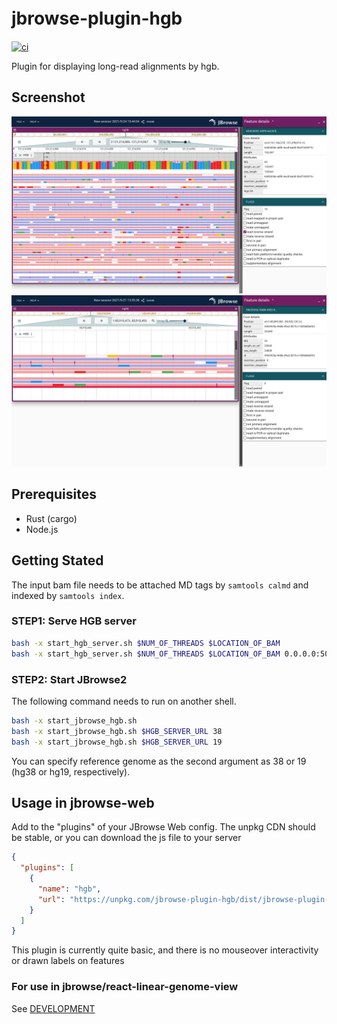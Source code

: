 # jbrowse-plugin-hgb　

[![ci](https://github.com/6br/jbrowse-plugin-hgb/actions/workflows/ci.yml/badge.svg)](https://github.com/6br/jbrowse-plugin-hgb/actions/workflows/ci.yml)

Plugin for displaying long-read alignments by hgb.

## Screenshot

![](img/1.png)
![](img/2.png)

## Prerequisites

* Rust (cargo)
* Node.js

## Getting Stated

The input bam file needs to be attached MD tags by `samtools calmd` and indexed by `samtools index`.

### STEP1: Serve HGB server

```bash
bash -x start_hgb_server.sh $NUM_OF_THREADS $LOCATION_OF_BAM
bash -x start_hgb_server.sh $NUM_OF_THREADS $LOCATION_OF_BAM 0.0.0.0:5000
```

### STEP2: Start JBrowse2

The following command needs to run on another shell.

```bash
bash -x start_jbrowse_hgb.sh 
bash -x start_jbrowse_hgb.sh $HGB_SERVER_URL 38
bash -x start_jbrowse_hgb.sh $HGB_SERVER_URL 19
```

You can specify reference genome as the second argument as 38 or 19 (hg38 or hg19, respectively).

## Usage in jbrowse-web

Add to the "plugins" of your JBrowse Web config. The unpkg CDN should be stable, or you can download the js file to your server

```json
{
  "plugins": [
    {
      "name": "hgb",
      "url": "https://unpkg.com/jbrowse-plugin-hgb/dist/jbrowse-plugin-hgb.umd.production.min.js"
    }
  ]
}
```

This plugin is currently quite basic, and there is no mouseover interactivity or drawn labels on features

### For use in jbrowse/react-linear-genome-view

See [DEVELOPMENT](DEVELOPMENT.md)
